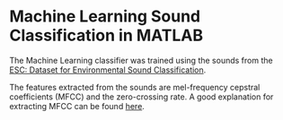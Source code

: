 # Machine Learning Sound Classification in MATLAB

The Machine Learning classifier was trained using the sounds from the [ESC: Dataset for Environmental Sound Classification](https://www.karolpiczak.com/papers/Piczak2015-ESC-Dataset.pdf).

The features extracted from the sounds are mel-frequency cepstral coefficients (MFCC) and the zero-crossing rate. A good explanation for extracting MFCC can be found [here](http://practicalcryptography.com/miscellaneous/machine-learning/guide-mel-frequency-cepstral-coefficients-mfccs/).
